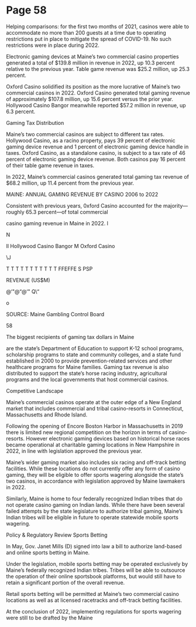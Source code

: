 # Page 58

Helping comparisons: for the first two months of 2021,
casinos were able to accommodate no more than 200
guests at a time due to operating restrictions put in place
to mitigate the spread of COVID-19. No such restrictions
were in place during 2022.

Electronic gaming devices at Maine’s two commercial casino
properties generated a total of $139.8 million in revenue in
2022, up 10.3 percent relative to the previous year. Table
game revenue was $25.2 million, up 25.3 percent.

Oxford Casino solidified its position as the more lucrative
of Maine’s two commercial casinos in 2022. Oxford Casino
generated total gaming revenue of approximately $107.8
million, up 15.6 percent versus the prior year. Hollywood
Casino Bangor meanwhile reported $57.2 million in
revenue, up 6.3 percent.

Gaming Tax Distribution

Maine’s two commercial casinos are subject to different
tax rates. Hollywood Casino, as a racino property, pays 39
percent of electronic gaming device revenue and 1 percent
of electronic gaming device handle in taxes. Oxford Casino,
as a standalone casino, is subject to a tax rate of 46
percent of electronic gaming device revenue. Both casinos
pay 16 percent of their table game revenue in taxes.

In 2022, Maine’s commercial casinos generated total
gaming tax revenue of $68.2 million, up 11.4 percent from
the previous year.

MAINE: ANNUAL GAMING REVENUE BY CASINO
2006 to 2022

Consistent with previous years, 0xford Casino accounted for
the majority—roughly 65.3 percent—of total commercial

casino gaming revenue in Maine in 2022.
l

N

Il Hollywood Casino Bangor M Oxford Casino

\J

T T T T T T T T T T T
FFEFFE S PSP

REVENUE (US$M)

@‘"@“@‘" Q\“

o

SOURCE: Maine Gambling Control Board

58

The biggest recipients of gaming tax dollars in Maine

are the state’s Department of Education to support K-12
school programs, scholarship programs to state and
community colleges, and a state fund established in 2000
to provide prevention-related services and other healthcare
programs for Maine families. Gaming tax revenue is also
distributed to support the state’s horse racing industry,
agricultural programs and the local governments that host
commercial casinos.

Competitive Landscape

Maine’s commercial casinos operate at the outer edge of a
New England market that includes commercial and tribal
casino-resorts in Connecticut, Massachusetts and Rhode
Island.

Following the opening of Encore Boston Harbor in
Massachusetts in 2019 there is limited new regional
competition on the horizon in terms of casino-resorts.
However electronic gaming devices based on historical
horse races became operational at charitable gaming
locations in New Hampshire in 2022, in line with
legislation approved the previous year.

Maine’s wider gaming market also includes six racing and
off-track betting facilities. While these locations do not
currently offer any form of casino gaming, they will be
eligible to offer sports wagering alongside the state’s two
casinos, in accordance with legislation approved by Maine
lawmakers in 2022.

Similarly, Maine is home to four federally recognized Indian
tribes that do not operate casino gaming on Indian lands.
While there have been several failed attempts by the state
legislature to authorize tribal gaming, Maine’s Indian tribes
will be eligible in future to operate statewide mobile sports
wagering.

Policy & Regulatory Review
Sports Betting

In May, Gov. Janet Mills (D) signed into law a bill to
authorize land-based and online sports betting in Maine.

Under the legislation, mobile sports betting may be
operated exclusively by Maine’s federally recognized Indian
tribes. Tribes will be able to outsource the operation of
their online sportsbook platforms, but would still have to
retain a significant portion of the overall revenue.

Retail sports betting will be permitted at Maine’s two
commercial casino locations as well as at licensed
racetracks and off-track betting facilities.

At the conclusion of 2022, implementing regulations
for sports wagering were still to be drafted by the Maine
